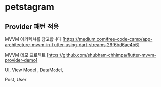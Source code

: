 # petstagram

## Provider 패턴 적용

MVVM 아키텍쳐를 참고합니다
[https://medium.com/free-code-camp/app-architecture-mvvm-in-flutter-using-dart-streams-26f6bd6ae4b6]

MVVM 데모 프로젝트
[https://github.com/shubham-chhimpa/flutter-mvvm-provider-demo]

UI, View Model , DataModel,

Post, User
